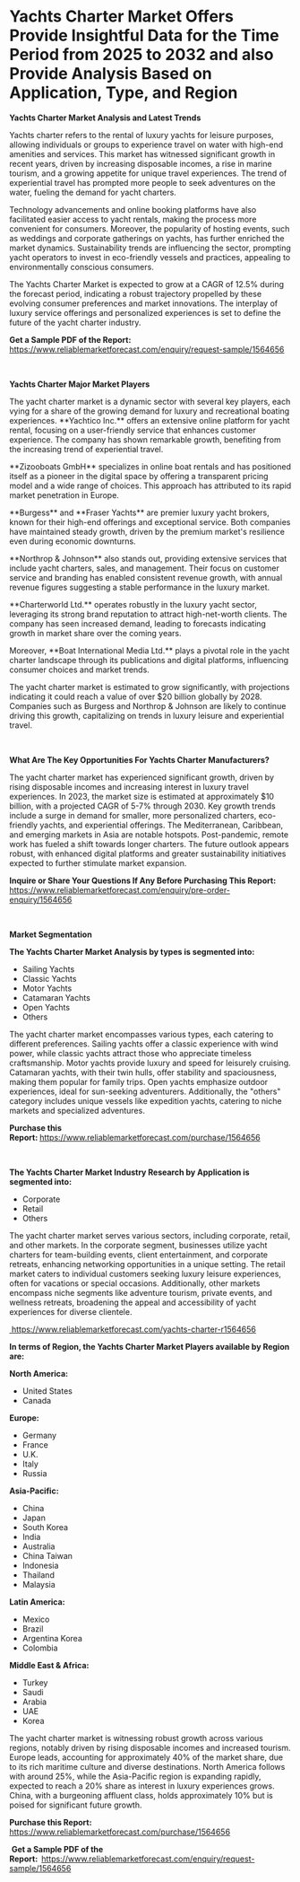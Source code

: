 <p><h1>Yachts Charter Market Offers Provide Insightful Data for the Time Period from 2025 to 2032 and also Provide Analysis Based on Application, Type, and Region</h1></p><p><strong>Yachts Charter Market Analysis and Latest Trends</strong></p>
<p><p>Yachts charter refers to the rental of luxury yachts for leisure purposes, allowing individuals or groups to experience travel on water with high-end amenities and services. This market has witnessed significant growth in recent years, driven by increasing disposable incomes, a rise in marine tourism, and a growing appetite for unique travel experiences. The trend of experiential travel has prompted more people to seek adventures on the water, fueling the demand for yacht charters.</p><p>Technology advancements and online booking platforms have also facilitated easier access to yacht rentals, making the process more convenient for consumers. Moreover, the popularity of hosting events, such as weddings and corporate gatherings on yachts, has further enriched the market dynamics. Sustainability trends are influencing the sector, prompting yacht operators to invest in eco-friendly vessels and practices, appealing to environmentally conscious consumers.</p><p>The Yachts Charter Market is expected to grow at a CAGR of 12.5% during the forecast period, indicating a robust trajectory propelled by these evolving consumer preferences and market innovations. The interplay of luxury service offerings and personalized experiences is set to define the future of the yacht charter industry.</p></p>
<p><strong>Get a Sample PDF of the Report:&nbsp;</strong> <a href="https://www.reliablemarketforecast.com/enquiry/request-sample/1564656?utm_campaign=2457&utm_medium=2&utm_source=Github&utm_content=ia&utm_term=19042025&utm_id=yachts-charter">https://www.reliablemarketforecast.com/enquiry/request-sample/1564656</a></p>
<p>&nbsp;</p>
<p><strong>Yachts Charter Major Market Players</strong></p>
<p><p>The yacht charter market is a dynamic sector with several key players, each vying for a share of the growing demand for luxury and recreational boating experiences. **Yachtico Inc.** offers an extensive online platform for yacht rental, focusing on a user-friendly service that enhances customer experience. The company has shown remarkable growth, benefiting from the increasing trend of experiential travel. </p><p>**Zizooboats GmbH** specializes in online boat rentals and has positioned itself as a pioneer in the digital space by offering a transparent pricing model and a wide range of choices. This approach has attributed to its rapid market penetration in Europe.</p><p>**Burgess** and **Fraser Yachts** are premier luxury yacht brokers, known for their high-end offerings and exceptional service. Both companies have maintained steady growth, driven by the premium market's resilience even during economic downturns. </p><p>**Northrop & Johnson** also stands out, providing extensive services that include yacht charters, sales, and management. Their focus on customer service and branding has enabled consistent revenue growth, with annual revenue figures suggesting a stable performance in the luxury market.</p><p>**Charterworld Ltd.** operates robustly in the luxury yacht sector, leveraging its strong brand reputation to attract high-net-worth clients. The company has seen increased demand, leading to forecasts indicating growth in market share over the coming years.</p><p>Moreover, **Boat International Media Ltd.** plays a pivotal role in the yacht charter landscape through its publications and digital platforms, influencing consumer choices and market trends.</p><p>The yacht charter market is estimated to grow significantly, with projections indicating it could reach a value of over $20 billion globally by 2028. Companies such as Burgess and Northrop & Johnson are likely to continue driving this growth, capitalizing on trends in luxury leisure and experiential travel.</p></p>
<p>&nbsp;</p>
<p><strong>What Are The Key Opportunities For Yachts Charter Manufacturers?</strong></p>
<p><p>The yacht charter market has experienced significant growth, driven by rising disposable incomes and increasing interest in luxury travel experiences. In 2023, the market size is estimated at approximately $10 billion, with a projected CAGR of 5-7% through 2030. Key growth trends include a surge in demand for smaller, more personalized charters, eco-friendly yachts, and experiential offerings. The Mediterranean, Caribbean, and emerging markets in Asia are notable hotspots. Post-pandemic, remote work has fueled a shift towards longer charters. The future outlook appears robust, with enhanced digital platforms and greater sustainability initiatives expected to further stimulate market expansion.</p></p>
<p><strong>Inquire or Share Your Questions If Any Before Purchasing This Report:</strong> <a href="https://www.reliablemarketforecast.com/enquiry/pre-order-enquiry/1564656?utm_campaign=2457&utm_medium=2&utm_source=Github&utm_content=ia&utm_term=19042025&utm_id=yachts-charter">https://www.reliablemarketforecast.com/enquiry/pre-order-enquiry/1564656</a></p>
<p>&nbsp;</p>
<p><strong>Market Segmentation</strong></p>
<p><strong>The Yachts Charter Market Analysis by types is segmented into:</strong></p>
<p><ul><li>Sailing Yachts</li><li>Classic Yachts</li><li>Motor Yachts</li><li>Catamaran Yachts</li><li>Open Yachts</li><li>Others</li></ul></p>
<p><p>The yacht charter market encompasses various types, each catering to different preferences. Sailing yachts offer a classic experience with wind power, while classic yachts attract those who appreciate timeless craftsmanship. Motor yachts provide luxury and speed for leisurely cruising. Catamaran yachts, with their twin hulls, offer stability and spaciousness, making them popular for family trips. Open yachts emphasize outdoor experiences, ideal for sun-seeking adventurers. Additionally, the "others" category includes unique vessels like expedition yachts, catering to niche markets and specialized adventures.</p></p>
<p><strong>Purchase this Report:&nbsp;</strong><a href="https://www.reliablemarketforecast.com/purchase/1564656?utm_campaign=2457&utm_medium=2&utm_source=Github&utm_content=ia&utm_term=19042025&utm_id=yachts-charter">https://www.reliablemarketforecast.com/purchase/1564656</a></p>
<p>&nbsp;</p>
<p><strong>The Yachts Charter Market Industry Research by Application is segmented into:</strong></p>
<p><ul><li>Corporate</li><li>Retail</li><li>Others</li></ul></p>
<p><p>The yacht charter market serves various sectors, including corporate, retail, and other markets. In the corporate segment, businesses utilize yacht charters for team-building events, client entertainment, and corporate retreats, enhancing networking opportunities in a unique setting. The retail market caters to individual customers seeking luxury leisure experiences, often for vacations or special occasions. Additionally, other markets encompass niche segments like adventure tourism, private events, and wellness retreats, broadening the appeal and accessibility of yacht experiences for diverse clientele.</p></p>
<p><a href="https://www.reliablemarketforecast.com/yachts-charter-r1564656?utm_campaign=2457&utm_medium=2&utm_source=Github&utm_content=ia&utm_term=19042025&utm_id=yachts-charter">&nbsp;https://www.reliablemarketforecast.com/yachts-charter-r1564656</a></p>
<p><strong>In terms of Region, the Yachts Charter Market Players available by Region are:</strong></p>
<p>
    <p> <strong> North America: </strong>
        <ul>
            <li>United States</li>
            <li>Canada</li>
        </ul>
        </p> 
    <p> <strong> Europe: </strong>
        <ul>
            <li>Germany</li>
            <li>France</li>
            <li>U.K.</li>
            <li>Italy</li>
            <li>Russia</li>
        </ul>
        </p> 
    <p> <strong> Asia-Pacific: </strong>
        <ul>
            <li>China</li>
            <li>Japan</li>
            <li>South Korea</li>
            <li>India</li>
            <li>Australia</li>
            <li>China Taiwan</li>
            <li>Indonesia</li>
            <li>Thailand</li>
            <li>Malaysia</li>
        </ul>
        </p> 
    <p> <strong> Latin America: </strong>
        <ul>
            <li>Mexico</li>
            <li>Brazil</li>
            <li>Argentina Korea</li>
            <li>Colombia</li>
        </ul>
        </p> 
    <p> <strong> Middle East & Africa: </strong>
        <ul>
            <li>Turkey</li>
            <li>Saudi</li>
            <li>Arabia</li>
            <li>UAE</li>
            <li>Korea</li>
        </ul>
    </p>
    </p>
<p><p>The yacht charter market is witnessing robust growth across various regions, notably driven by rising disposable incomes and increased tourism. Europe leads, accounting for approximately 40% of the market share, due to its rich maritime culture and diverse destinations. North America follows with around 25%, while the Asia-Pacific region is expanding rapidly, expected to reach a 20% share as interest in luxury experiences grows. China, with a burgeoning affluent class, holds approximately 10% but is poised for significant future growth.</p></p>
<p><strong>Purchase this Report: </strong><a href="https://www.reliablemarketforecast.com/purchase/1564656?utm_campaign=2457&utm_medium=2&utm_source=Github&utm_content=ia&utm_term=19042025&utm_id=yachts-charter">https://www.reliablemarketforecast.com/purchase/1564656</a></p>
<p>&nbsp;<strong>Get a Sample PDF of the Report:&nbsp;&nbsp;</strong><a href="https://www.reliablemarketforecast.com/enquiry/request-sample/1564656?utm_campaign=2457&utm_medium=2&utm_source=Github&utm_content=ia&utm_term=19042025&utm_id=yachts-charter">https://www.reliablemarketforecast.com/enquiry/request-sample/1564656</a></p>
<p><strong></strong></p>
<p><p></p><p></p><p></p></p>